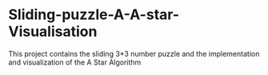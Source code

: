 # Sliding-puzzle-A-A-star-Visualisation
This project contains the sliding 3*3 number puzzle and the implementation and visualization of the A Star Algorithm
